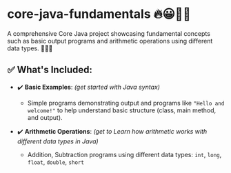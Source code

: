 # core-java-fundamentals 🔥😀👨‍💻

A comprehensive Core Java project showcasing fundamental concepts such as basic output programs and arithmetic operations using different data types. 👨‍💻🎯

## ✅ What's Included:

- ✔️ **Basic Examples**: *(get started with Java syntax)*  
  - Simple programs demonstrating output and programs like `"Hello and welcome!"` to help understand basic structure (class, main method, and output).

- ✔️ **Arithmetic Operations**: *(get to Learn how arithmetic works with different data types in Java)*  
  - Addition, Subtraction programs using different data types: `int`, `long`, `float`, `double`, `short`
  
